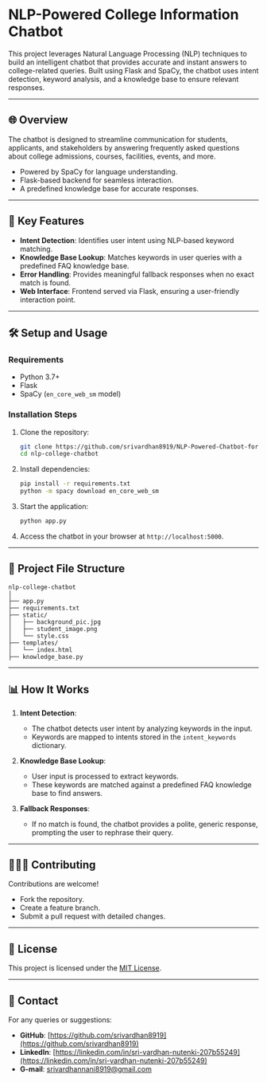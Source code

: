 # NLP-Powered College Information Chatbot  

This project leverages Natural Language Processing (NLP) techniques to build an intelligent chatbot that provides accurate and instant answers to college-related queries. Built using Flask and SpaCy, the chatbot uses intent detection, keyword analysis, and a knowledge base to ensure relevant responses.  

---

## 🌐 **Overview**  
The chatbot is designed to streamline communication for students, applicants, and stakeholders by answering frequently asked questions about college admissions, courses, facilities, events, and more.  
- Powered by SpaCy for language understanding.  
- Flask-based backend for seamless interaction.  
- A predefined knowledge base for accurate responses.  

---

## 🚀 **Key Features**  
- **Intent Detection**: Identifies user intent using NLP-based keyword matching.  
- **Knowledge Base Lookup**: Matches keywords in user queries with a predefined FAQ knowledge base.  
- **Error Handling**: Provides meaningful fallback responses when no exact match is found.  
- **Web Interface**: Frontend served via Flask, ensuring a user-friendly interaction point.  

---

## 🛠️ **Setup and Usage**  

### **Requirements**  
- Python 3.7+  
- Flask  
- SpaCy (`en_core_web_sm` model)  

### **Installation Steps**  
1. Clone the repository:  
   ```bash  
   git clone https://github.com/srivardhan8919/NLP-Powered-Chatbot-for-College-Information.git  
   cd nlp-college-chatbot  
   ```  

2. Install dependencies:  
   ```bash  
   pip install -r requirements.txt  
   python -m spacy download en_core_web_sm  
   ```  

3. Start the application:  
   ```bash  
   python app.py  
   ```  

4. Access the chatbot in your browser at `http://localhost:5000`.  

---

## 📁 **Project File Structure**  

```
nlp-college-chatbot
│
├── app.py
├── requirements.txt
├── static/
│   ├── background_pic.jpg
│   ├── student_image.png
│   └── style.css
├── templates/
│   └── index.html
├── knowledge_base.py
```  

---  

## 📊 **How It Works**  
1. **Intent Detection**:  
   - The chatbot detects user intent by analyzing keywords in the input.  
   - Keywords are mapped to intents stored in the `intent_keywords` dictionary.  

2. **Knowledge Base Lookup**:  
   - User input is processed to extract keywords.  
   - These keywords are matched against a predefined FAQ knowledge base to find answers.  

3. **Fallback Responses**:  
   - If no match is found, the chatbot provides a polite, generic response, prompting the user to rephrase their query.  

---

## 🧑‍🤝‍🧑 **Contributing**  
Contributions are welcome!  
- Fork the repository.  
- Create a feature branch.  
- Submit a pull request with detailed changes.  

---

## 📄 **License**  
This project is licensed under the [MIT License](LICENSE).  

---

## 🔗 **Contact**  
For any queries or suggestions:  
- **GitHub**: [https://github.com/srivardhan8919](https://github.com/srivardhan8919)  
- **LinkedIn**: [https://linkedin.com/in/sri-vardhan-nutenki-207b55249](https://linkedin.com/in/sri-vardhan-nutenki-207b55249)  
- **G-mail**: srivardhannani8919@gmail.com  
